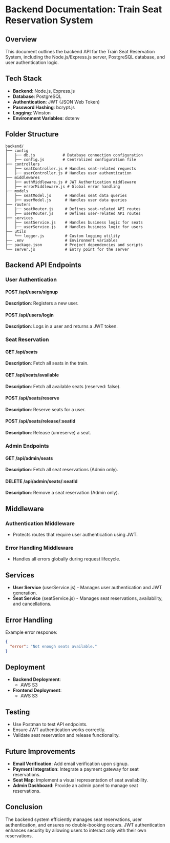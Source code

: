 # Backend Documentation: Train Seat Reservation System

## Overview
This document outlines the backend API for the Train Seat Reservation System, including the Node.js/Express.js server, PostgreSQL database, and user authentication logic.

## Tech Stack
- **Backend**: Node.js, Express.js
- **Database**: PostgreSQL
- **Authentication**: JWT (JSON Web Token)
- **Password Hashing**: bcrypt.js
- **Logging**: Winston
- **Environment Variables**: dotenv

## Folder Structure
```
backend/
├── config
│   ├── db.js            # Database connection configuration
│   ├── config.js        # Centralized configuration file
├── controllers
│   ├── seatController.js # Handles seat-related requests
│   ├── userController.js # Handles user authentication
├── middlewares
│   ├── authMiddleware.js # JWT Authentication middleware
│   ├── errorMiddleware.js # Global error handling
├── models
│   ├── seatModel.js      # Handles seat data queries
│   ├── userModel.js      # Handles user data queries
├── routers
│   ├── seatRouter.js     # Defines seat-related API routes
│   ├── userRouter.js     # Defines user-related API routes
├── services
│   ├── seatService.js    # Handles business logic for seats
│   ├── userService.js    # Handles business logic for users
├── utils
│   └── logger.js         # Custom logging utility
├── .env                  # Environment variables
├── package.json          # Project dependencies and scripts
└── server.js             # Entry point for the server
```



## Backend API Endpoints

### User Authentication
#### POST /api/users/signup
**Description**: Registers a new user.
#### POST /api/users/login
**Description**: Logs in a user and returns a JWT token.

### Seat Reservation
#### GET /api/seats
**Description**: Fetch all seats in the train.
#### GET /api/seats/available
**Description**: Fetch all available seats (reserved: false).
#### POST /api/seats/reserve
**Description**: Reserve seats for a user.
#### POST /api/seats/release/:seatId
**Description**: Release (unreserve) a seat.

### Admin Endpoints
#### GET /api/admin/seats
**Description**: Fetch all seat reservations (Admin only).
#### DELETE /api/admin/seats/:seatId
**Description**: Remove a seat reservation (Admin only).

## Middleware
### Authentication Middleware
- Protects routes that require user authentication using JWT.

### Error Handling Middleware
- Handles all errors globally during request lifecycle.

## Services
- **User Service** (userService.js) - Manages user authentication and JWT generation.
- **Seat Service** (seatService.js) - Manages seat reservations, availability, and cancellations.

## Error Handling
Example error response:
```json
{
  "error": "Not enough seats available."
}
```

## Deployment
- **Backend Deployment**:
  - AWS S3
- **Frontend Deployment**:
  - AWS S3
  

## Testing
- Use Postman to test API endpoints.
- Ensure JWT authentication works correctly.
- Validate seat reservation and release functionality.

## Future Improvements
- **Email Verification**: Add email verification upon signup.
- **Payment Integration**: Integrate a payment gateway for seat reservations.
- **Seat Map**: Implement a visual representation of seat availability.
- **Admin Dashboard**: Provide an admin panel to manage seat reservations.

## Conclusion
The backend system efficiently manages seat reservations, user authentication, and ensures no double-booking occurs. JWT authentication enhances security by allowing users to interact only with their own reservations.

